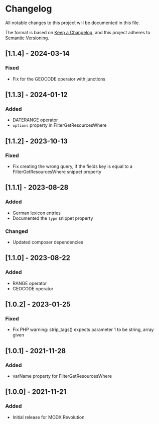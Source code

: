 # Changelog

All notable changes to this project will be documented in this file.

The format is based on [Keep a Changelog](https://keepachangelog.com/en/1.0.0/),
and this project adheres to [Semantic Versioning](https://semver.org/spec/v2.0.0.html).

## [1.1.4] - 2024-03-14

### Fixed

- Fix for the GEOCODE operator with junctions 

## [1.1.3] - 2024-01-12

### Added

- DATERANGE operator
- `options` property in FilterGetResourcesWhere 

## [1.1.2] - 2023-10-13

### Fixed

- Fix creating the wrong query, if the fields key is equal to a FilterGetResourcesWhere snippet property

## [1.1.1] - 2023-08-28

### Added

- German lexicon entries
- Documented the `type` snippet property

### Changed

- Updated composer dependencies

## [1.1.0] - 2023-08-22

### Added

- RANGE operator
- GEOCODE operator

## [1.0.2] - 2023-01-25

### Fixed

- Fix PHP warning: strip_tags() expects parameter 1 to be string, array given

## [1.0.1] - 2021-11-28

### Added

- varName property for FilterGetResourcesWhere

## [1.0.0] - 2021-11-21

### Added

- Initial release for MODX Revolution
